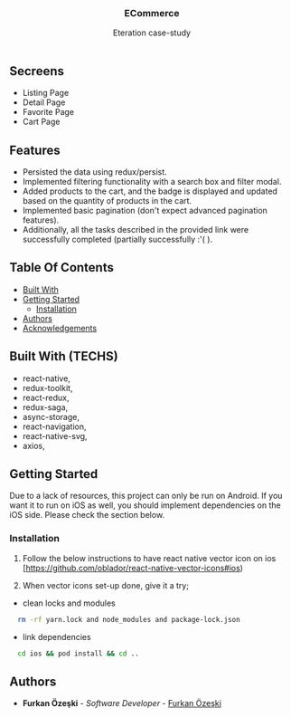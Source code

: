 <br/>
<p align="center">
  <h3 align="center">ECommerce</h3>

  <p align="center">
    Eteration case-study
    <br/>
    <br/>
  </p>
</p>


## Secreens
- Listing Page
- Detail Page
- Favorite Page
- Cart Page

## Features
- Persisted the data using redux/persist.
- Implemented filtering functionality with a search box and filter modal.
- Added products to the cart, and the badge is displayed and updated based on the quantity of products in the cart.
- Implemented basic pagination (don't expect advanced pagination features).
- Additionally, all the tasks described in the provided link were successfully completed (partially successfully :'( ).

## Table Of Contents

* [Built With](#built-with)
* [Getting Started](#getting-started)
  * [Installation](#installation)
* [Authors](#authors)
* [Acknowledgements](#acknowledgements)

## Built With (TECHS)

- react-native,
- redux-toolkit,
- react-redux,
- redux-saga,
- async-storage,
- react-navigation,
- react-native-svg,
- axios,

## Getting Started

Due to a lack of resources, this project can only be run on Android. If you want it to run on iOS as well, you should implement dependencies on the iOS side. Please check the section below.

### Installation

1. Follow the below instructions to have react native vector icon on ios [https://github.com/oblador/react-native-vector-icons#ios)

2. When vector icons set-up done, give it a try;
* clean locks and modules
```sh
  rm -rf yarn.lock and node_modules and package-lock.json
```
* link dependencies

```sh
  cd ios && pod install && cd ..
```
## Authors

* **Furkan Özeşki** - *Software Developer* - [Furkan Özeşki](https://github.com/furkanozeski) 

